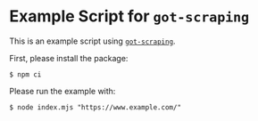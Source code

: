 # Example Script for `got-scraping`

This is an example script using [`got-scraping`](https://github.com/apify/got-scraping).

First, please install the package:

```
$ npm ci
```

Please run the example with:

```
$ node index.mjs "https://www.example.com/"
```
